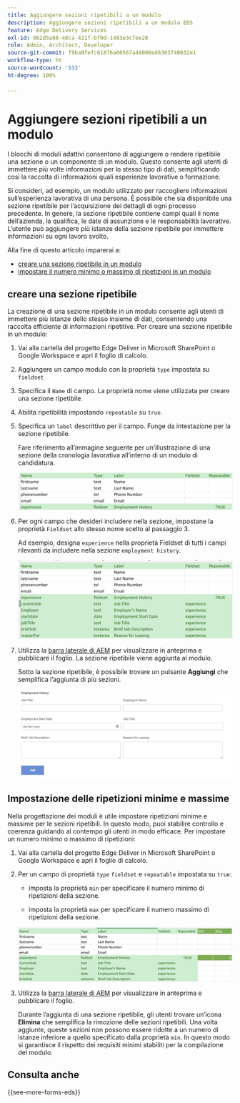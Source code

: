```yaml
---
title: Aggiungere sezioni ripetibili a un modulo
description: Aggiungere sezioni ripetibili a un modulo EDS
feature: Edge Delivery Services
exl-id: 062d5a88-48ca-421f-bf0d-1483e3cfee28
role: Admin, Architect, Developer
source-git-commit: f9ba9fefc61876a60567a40000ed6303740032e1
workflow-type: ht
source-wordcount: '533'
ht-degree: 100%

---
```


# Aggiungere sezioni ripetibili a un modulo

I blocchi di moduli adattivi consentono di aggiungere o rendere ripetibile una sezione o un componente di un modulo. Questo consente agli utenti di immettere più volte informazioni per lo stesso tipo di dati, semplificando così la raccolta di informazioni quali esperienze lavorative o formazione.

Si consideri, ad esempio, un modulo utilizzato per raccogliere informazioni sull’esperienza lavorativa di una persona. È possibile che sia disponibile una sezione ripetibile per l’acquisizione dei dettagli di ogni processo precedente. In genere, la sezione ripetibile contiene campi quali il nome dell’azienda, la qualifica, le date di assunzione e le responsabilità lavorative. L’utente può aggiungere più istanze della sezione ripetibile per immettere informazioni su ogni lavoro svolto.

Alla fine di questo articolo imparerai a:

* [creare una sezione ripetibile in un modulo](#add-repeatable-sections-to-a-form)
* [impostare il numero minimo o massimo di ripetizioni in un modulo](#set-minimum-or-maximum-number-of-repetitions-for-a-repeatable-section)

## creare una sezione ripetibile

La creazione di una sezione ripetibile in un modulo consente agli utenti di immettere più istanze dello stesso insieme di dati, consentendo una raccolta efficiente di informazioni ripetitive. Per creare una sezione ripetibile in un modulo:

1. Vai alla cartella del progetto Edge Deliver in Microsoft SharePoint o Google Workspace e apri il foglio di calcolo.

1. Aggiungere un campo modulo con la proprietà `type` impostata su `fieldset`
1. Specifica il `Name` di campo. La proprietà nome viene utilizzata per creare una sezione ripetibile.
1. Abilita ripetibilità impostando `repeatable` su `true`.
1. Specifica un `label` descrittivo per il campo. Funge da intestazione per la sezione ripetibile.

   Fare riferimento all’immagine seguente per un’illustrazione di una sezione della cronologia lavorativa all’interno di un modulo di candidatura.

   ![](/help/edge/assets/repeatable-section-example-job-application-form.png)

1. Per ogni campo che desideri includere nella sezione, impostane la proprietà `Fieldset` allo stesso nome scelto al passaggio 3.

   Ad esempio, designa `experience` nella proprietà Fieldset di tutti i campi rilevanti da includere nella sezione `employment history`.

   ![esempio di campo sezione ripetibile e relative proprietà](/help/edge/assets/repeatable-section--mention-fieldset-name-example-job-application-form.png)

1. Utilizza la [barra laterale di AEM](https://www.aem.live/developer/tutorial#preview-and-publish-your-content) per visualizzare in anteprima e pubblicare il foglio. La sezione ripetibile viene aggiunta al modulo.

   Sotto la sezione ripetibile, è possibile trovare un pulsante **Aggiungi** che semplifica l’aggiunta di più sezioni.

   ![sezione ripetibile, pulsante Aggiungi, per aggiungere più sezioni ](/help/edge/assets/repeatable-section-example.png)


## Impostazione delle ripetizioni minime e massime

Nella progettazione dei moduli è utile impostare ripetizioni minime e massime per le sezioni ripetibili. In questo modo, puoi stabilire controllo e coerenza guidando al contempo gli utenti in modo efficace. Per impostare un numero minimo o massimo di ripetizioni:

1. Vai alla cartella del progetto Edge Deliver in Microsoft SharePoint o Google Workspace e apri il foglio di calcolo.

1. Per un campo di proprietà `type` `fieldset` e `repeatable` impostata su `true`:

   * imposta la proprietà `min` per specificare il numero minimo di ripetizioni della sezione.

   * imposta la proprietà `max` per specificare il numero massimo di ripetizioni della sezione.

   ![Impostare le proprietà min e max per specificare il numero di ripetizioni della sezione](/help/edge/assets/repeatable-section-set-min-max.png)

1. Utilizza la [barra laterale di AEM](https://www.aem.live/developer/tutorial#preview-and-publish-your-content) per visualizzare in anteprima e pubblicare il foglio.

   Durante l’aggiunta di una sezione ripetibile, gli utenti trovare un’icona **Elimina** che semplifica la rimozione delle sezioni ripetibili. Una volta aggiunte, queste sezioni non possono essere ridotte a un numero di istanze inferiore a quello specificato dalla proprietà `min`. In questo modo si garantisce il rispetto dei requisiti minimi stabiliti per la compilazione del modulo.

<!--

For example, consider a form used to collect information from users applying for a loan. . You may have a repeatable section for capturing details of each co-applicant. The repeatable section would typically contain fields such as co-co-applicant

The form allows users to provide personal information, including details of the co-applicants. Users can enter details for co-applicants, with this section being repeatable.

![Repeatable sections in forms](/help/forms/assets/eds-repeatable.png)

## Prerequisites

The [Adaptive Forms Block is enabled](/help/edge/docs/forms/create-forms.md) for your Edge Delivery Services project. 

## Add a repeatable section to a form 

Let's take an example of a loan application form. The form enables users to submit personal information. You can include co-applicant details using repeatable sections, with the option to add a minimum and maximum of three co-applicant sections.

"_You can use a Microsoft Excel file on your SharePoint Site or Google Sheet file on Google Drive to develop a form. Examples in this document are based on a [Microsoft Excel file on your SharePoint Site](https://www.aem.live/docs/setup-customer-SharePoint)._" 


To add repeatable sections in Edge Delivery:

1. [Author a form using Microsoft Excel](#author-form)
2. [Preview and publish the form](#preview-form)

### Author a form using Microsoft Excel {#author-form}

1. Go to your Edge Deliver project folder on Microsoft SharePoint or Google Workspace and open your spreadsheet. For example, open an a spreadsheet named `loan-application.xlsx`.

1. Add a new columns labeled `Repeatable` to the sheet contaning your form fields. By default, the `shared-default` sheet contains the form fields.  

1. Add new columns labeled as `Repeatable`, `Min`, and `Max` in your Microsoft Excel file.
1. Specify the value for the `Repeatable` column as `True` for the fieldset that you want to make repeatable.
1. Specify the values for the `Min` and `Max` columns. The `Min` value represents the minimum number of occurrences for which the panel repeats, while the `Max` value represents the maximum number of occurrences for which the panel repeats.
1. Save your Microsoft Excel file.
     
>[!NOTE]
>
> Here is the [Loan application](/help/forms/assets/loan-application.xlsx) excel sheet for your reference. 

### Preview/Publish the form using your Edge Delivery Service

1. Open or create new document file in a Microsft SharePoint Site to embed the Excel sheet  in it using a `Form Block`. For example, open the `index` file and add a `Form Block`.
2. Open the command prompt, navigate to your AEM Edge Delivery project directory on your local machine, and execute the command as `aem up`.

The form is accessible at `https://localhost:3000`, where clicking the `Add` button adds new repeatable section for entering co-applicant details. You can also delete the the repeatable section by clicking the `Delete` button. 

>[!NOTE]
>
> If you encounter a "Page Not Found" error while accessing your form at localhost, add the directory name of the Microsoft SharePoint Site in front of the URL where your form is located. For example, `http://localhost:3000/<dir-name>/`

-->


## Consulta anche

{{see-more-forms-eds}}
